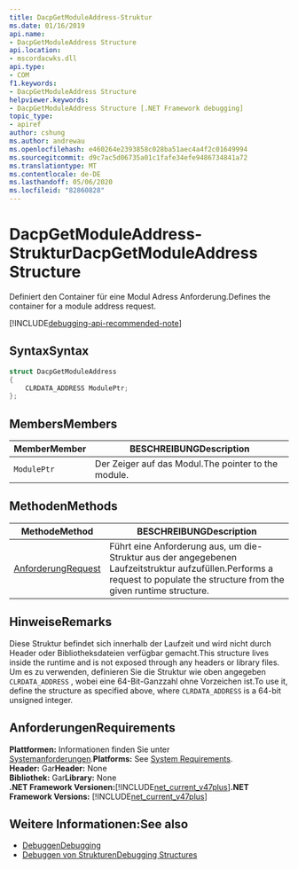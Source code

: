 ```yaml
---
title: DacpGetModuleAddress-Struktur
ms.date: 01/16/2019
api.name:
- DacpGetModuleAddress Structure
api.location:
- mscordacwks.dll
api.type:
- COM
f1.keywords:
- DacpGetModuleAddress Structure
helpviewer.keywords:
- DacpGetModuleAddress Structure [.NET Framework debugging]
topic_type:
- apiref
author: cshung
ms.author: andrewau
ms.openlocfilehash: e460264e2393858c028ba51aec4a4f2c01649994
ms.sourcegitcommit: d9c7ac5d06735a01c1fafe34efe9486734841a72
ms.translationtype: MT
ms.contentlocale: de-DE
ms.lasthandoff: 05/06/2020
ms.locfileid: "82860828"
---
```

# <a name="dacpgetmoduleaddress-structure"></a><span data-ttu-id="ed03b-102">DacpGetModuleAddress-Struktur</span><span class="sxs-lookup"><span data-stu-id="ed03b-102">DacpGetModuleAddress Structure</span></span>

<span data-ttu-id="ed03b-103">Definiert den Container für eine Modul Adress Anforderung.</span><span class="sxs-lookup"><span data-stu-id="ed03b-103">Defines the container for a module address request.</span></span>

[!INCLUDE[debugging-api-recommended-note](../../../../includes/debugging-api-recommended-note.md)]

## <a name="syntax"></a><span data-ttu-id="ed03b-104">Syntax</span><span class="sxs-lookup"><span data-stu-id="ed03b-104">Syntax</span></span>

```cpp
struct DacpGetModuleAddress
{
    CLRDATA_ADDRESS ModulePtr;
};
```

## <a name="members"></a><span data-ttu-id="ed03b-105">Members</span><span class="sxs-lookup"><span data-stu-id="ed03b-105">Members</span></span>

| <span data-ttu-id="ed03b-106">Member</span><span class="sxs-lookup"><span data-stu-id="ed03b-106">Member</span></span>      | <span data-ttu-id="ed03b-107">BESCHREIBUNG</span><span class="sxs-lookup"><span data-stu-id="ed03b-107">Description</span></span>                |
| ----------- | -------------------------- |
| `ModulePtr` | <span data-ttu-id="ed03b-108">Der Zeiger auf das Modul.</span><span class="sxs-lookup"><span data-stu-id="ed03b-108">The pointer to the module.</span></span> |

## <a name="methods"></a><span data-ttu-id="ed03b-109">Methoden</span><span class="sxs-lookup"><span data-stu-id="ed03b-109">Methods</span></span>

| <span data-ttu-id="ed03b-110">Methode</span><span class="sxs-lookup"><span data-stu-id="ed03b-110">Method</span></span>                                                                                               | <span data-ttu-id="ed03b-111">BESCHREIBUNG</span><span class="sxs-lookup"><span data-stu-id="ed03b-111">Description</span></span>                                                                    |
| ---------------------------------------------------------------------------------------------------- | ------------------------------------------------------------------------------ |
| [<span data-ttu-id="ed03b-112">Anforderung</span><span class="sxs-lookup"><span data-stu-id="ed03b-112">Request</span></span>](dacpgetmoduleaddress-request-method.md) | <span data-ttu-id="ed03b-113">Führt eine Anforderung aus, um die-Struktur aus der angegebenen Laufzeitstruktur aufzufüllen.</span><span class="sxs-lookup"><span data-stu-id="ed03b-113">Performs a request to populate the structure from the given runtime structure.</span></span> |

## <a name="remarks"></a><span data-ttu-id="ed03b-114">Hinweise</span><span class="sxs-lookup"><span data-stu-id="ed03b-114">Remarks</span></span>

<span data-ttu-id="ed03b-115">Diese Struktur befindet sich innerhalb der Laufzeit und wird nicht durch Header oder Bibliotheksdateien verfügbar gemacht.</span><span class="sxs-lookup"><span data-stu-id="ed03b-115">This structure lives inside the runtime and is not exposed through any headers or library files.</span></span> <span data-ttu-id="ed03b-116">Um es zu verwenden, definieren Sie die Struktur wie oben angegeben `CLRDATA_ADDRESS` , wobei eine 64-Bit-Ganzzahl ohne Vorzeichen ist.</span><span class="sxs-lookup"><span data-stu-id="ed03b-116">To use it, define the structure as specified above, where `CLRDATA_ADDRESS` is a 64-bit unsigned integer.</span></span>

## <a name="requirements"></a><span data-ttu-id="ed03b-117">Anforderungen</span><span class="sxs-lookup"><span data-stu-id="ed03b-117">Requirements</span></span>
<span data-ttu-id="ed03b-118">**Plattformen:** Informationen finden Sie unter [Systemanforderungen](../../get-started/system-requirements.md).</span><span class="sxs-lookup"><span data-stu-id="ed03b-118">**Platforms:** See [System Requirements](../../get-started/system-requirements.md).</span></span>  
<span data-ttu-id="ed03b-119">**Header:** Gar</span><span class="sxs-lookup"><span data-stu-id="ed03b-119">**Header:** None</span></span>  
<span data-ttu-id="ed03b-120">**Bibliothek:** Gar</span><span class="sxs-lookup"><span data-stu-id="ed03b-120">**Library:** None</span></span>  
<span data-ttu-id="ed03b-121">**.NET Framework Versionen:**[!INCLUDE[net_current_v47plus](../../../../includes/net-current-v47plus.md)]</span><span class="sxs-lookup"><span data-stu-id="ed03b-121">**.NET Framework Versions:** [!INCLUDE[net_current_v47plus](../../../../includes/net-current-v47plus.md)]</span></span>  

## <a name="see-also"></a><span data-ttu-id="ed03b-122">Weitere Informationen:</span><span class="sxs-lookup"><span data-stu-id="ed03b-122">See also</span></span>

- [<span data-ttu-id="ed03b-123">Debuggen</span><span class="sxs-lookup"><span data-stu-id="ed03b-123">Debugging</span></span>](index.md)
- [<span data-ttu-id="ed03b-124">Debuggen von Strukturen</span><span class="sxs-lookup"><span data-stu-id="ed03b-124">Debugging Structures</span></span>](debugging-structures.md)
